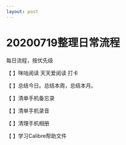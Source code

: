 ```yaml
---
layout: post
---
```

# 20200719整理日常流程

每日流程，按优先级

【 】咪咕阅读 天天爱阅读 打卡

【 】总结今日。总结本周，总结本月。

【 】清单手机备忘录

【 】清单手机录音

【 】清理手机相册

【 】学习Calibre帮助文件







